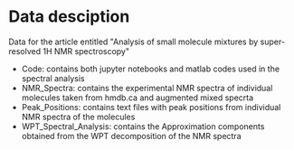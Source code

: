 # Data desciption 
Data for the article entitled "Analysis of small molecule mixtures by super-resolved 1H NMR spectroscopy"
- Code: contains both jupyter notebooks and matlab codes used in the spectral analysis
- NMR_Spectra: contains the experimental NMR spectra of individual molecules taken from hmdb.ca and augmented mixed specrta
- Peak_Positions: contains text files with peak positions from individual NMR spectra of the molecules
- WPT_Spectral_Analysis: contains the Approximation components obtained from the WPT decomposition of the NMR spectra

